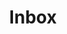 ---
title: Inbox
description: E-Mails, Comments, Ratings
btn: Inbox
group: backend
priority: 700
---